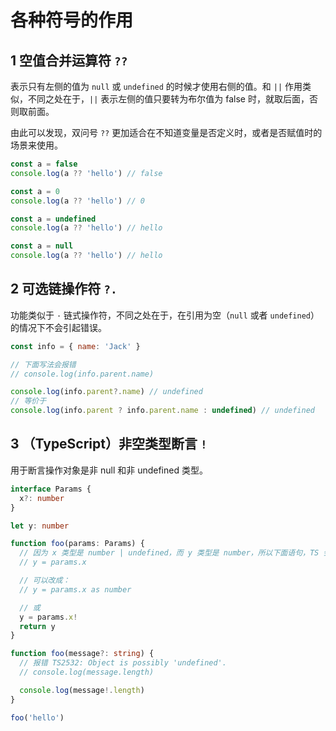 # 各种符号的作用

## 1 空值合并运算符 `??`

表示只有左侧的值为 `null` 或 `undefined` 的时候才使用右侧的值。和 `||` 作用类似，不同之处在于，`||` 表示左侧的值只要转为布尔值为 false 时，就取后面，否则取前面。

由此可以发现，双问号 `??` 更加适合在不知道变量是否定义时，或者是否赋值时的场景来使用。

```js
const a = false
console.log(a ?? 'hello') // false
```

```js
const a = 0
console.log(a ?? 'hello') // 0
```

```js
const a = undefined
console.log(a ?? 'hello') // hello
```

```js
const a = null
console.log(a ?? 'hello') // hello
```

## 2 可选链操作符 `?.`

功能类似于 `·` 链式操作符，不同之处在于，在引用为空（`null` 或者 `undefined`）的情况下不会引起错误。

```js
const info = { name: 'Jack' }

// 下面写法会报错
// console.log(info.parent.name)

console.log(info.parent?.name) // undefined
// 等价于
console.log(info.parent ? info.parent.name : undefined) // undefined
```

## 3 （TypeScript）非空类型断言 `!`

用于断言操作对象是非 null 和非 undefined 类型。

```ts
interface Params {
  x?: number
}

let y: number

function foo(params: Params) {
  // 因为 x 类型是 number | undefined，而 y 类型是 number，所以下面语句，TS 会编译报错
  // y = params.x

  // 可以改成：
  // y = params.x as number

  // 或
  y = params.x!
  return y
}
```

```ts
function foo(message?: string) {
  // 报错 TS2532: Object is possibly 'undefined'.
  // console.log(message.length)

  console.log(message!.length)
}

foo('hello')
```
